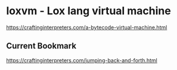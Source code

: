 # loxvm - Lox lang virtual machine

https://craftinginterpreters.com/a-bytecode-virtual-machine.html

## Current Bookmark
https://craftinginterpreters.com/jumping-back-and-forth.html